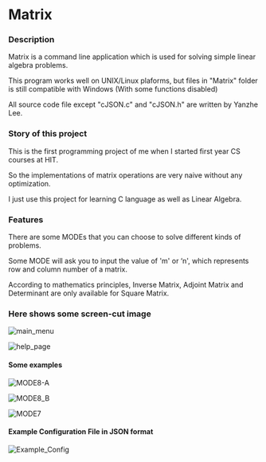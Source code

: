 # Matrix

### Description
Matrix is a command line application which is used for solving simple linear algebra problems.

This program works well on UNIX/Linux plaforms, but files in "Matrix" folder is still compatible with Windows (With some functions disabled)

All source code file except "cJSON.c" and "cJSON.h" are written by Yanzhe Lee.

### Story of this project

This is the first programming project of me when I started first year CS courses at HIT.

So the implementations of matrix operations are very naive without any optimization.

I just use this project for learning C language as well as Linear Algebra.

### Features

There are some MODEs that you can choose to solve different kinds of problems.

Some MODE will ask you to input the value of 'm' or ‘n', which represents row and column number of a matrix.

According to mathematics principles, Inverse Matrix, Adjoint Matrix and Determinant are only available for Square Matrix.

### Here shows some screen-cut image

![main_menu](main_menu.png)

![help_page](help_page.png)

#### Some examples

![MODE8-A](MODE8-A.png)

![MODE8_B](MODE8-B.png)

![MODE7](MODE7.png)

#### Example Configuration File in JSON format

![Example_Config](Example_Config.png)
